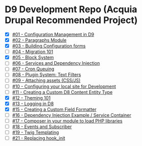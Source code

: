 D9 Development Repo (Acquia Drupal Recommended Project)
====
- [x] [#01 - Configuration Management in D9](https://github.com/amansrivastava/d9-dev/issues/1)
- [x] [#02 ­- Paragraphs Module](https://github.com/amansrivastava/d9-dev/issues/2)
- [x] [#03 ­- Building Configuration forms](https://github.com/amansrivastava/d9-dev/issues/3)
- [ ] [#04 ­- Migration 101](https://github.com/amansrivastava/d9-dev/issues/4)
- [x] [#05 ­- Block System](https://github.com/amansrivastava/d9-dev/issues/5)
- [ ] [#06 ­- Services and Dependency Injection](https://github.com/amansrivastava/d9-dev/issues/6)
- [ ] [#07 ­- Cron Queuing](https://github.com/amansrivastava/d9-dev/issues/11)
- [ ] [#08 ­- Plugin System: Text Filters](https://github.com/amansrivastava/d9-dev/issues/12)
- [ ] [#09 ­- Attaching assets (CSS/JS)](https://github.com/amansrivastava/d9-dev/issues/13)
- [ ] [#10 ­- Configuring your local site for Development](https://github.com/amansrivastava/d9-dev/issues/14)
- [ ] [#11 ­- Creating a Custom D8 Content Entity Type](https://github.com/amansrivastava/d9-dev/issues/15)
- [x] [#12 ­- Theming 101](https://github.com/amansrivastava/d9-dev/issues/16)
- [x] [#13 ­- Logging in D8](https://github.com/amansrivastava/d9-dev/issues/18)
- [x] [#15 ­- Creating a Custom Field Formatter](https://github.com/amansrivastava/d9-dev/issues/19)
- [ ] [#16 ­- Dependency Injection Example / Service Container](https://github.com/amansrivastava/d9-dev/issues/20)
- [ ] [#17 ­- Composer in your module to load PHP libraries](https://github.com/amansrivastava/d9-dev/issues/21)
- [ ] [#18 ­- Events and Subscriber](https://github.com/amansrivastava/d9-dev/issues/22)
- [ ] [#19 ­- Twig Templating](https://github.com/amansrivastava/d9-dev/issues/23)
- [ ] [#21 ­- Replacing hook_init](https://github.com/amansrivastava/d9-dev/issues/24)
